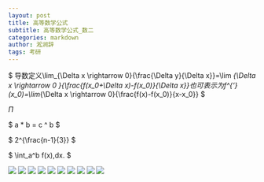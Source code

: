 ```yaml
---
layout: post
title: 高等数学公式
subtitle: 高等数学公式_数二
categories: markdown
author: 淞涧辞
tags: 考研
---
```


$ 导数定义\lim_{\Delta x \rightarrow 0}{\frac{\Delta y}{\Delta x}}=\lim _{\Delta x  \rightarrow 0 }{\frac{f(x_0+\Delta  x)-f(x_0)}{\Delta x}}也可表示为f^{‘}(x_0)=\lim_{\Delta x  \rightarrow 0}{\frac{f(x)-f(x_0)}{x-x_0}} $

$\Pi$

$ a * b = c ^ b $

$ 2^{\frac{n-1}{3}} $

$ \int_a^b f(x),dx. $

![](/assets/folder/0.png)
![](/assets/folder/1.png)
![](/assets/folder/2.png)
![](/assets/folder/3.png)
![](/assets/folder/4.png)
![](/assets/folder/5.png)
![](/assets/folder/6.png)
![](/assets/folder/7.png)
![](/assets/folder/8.png)
![](/assets/folder/9.png)

